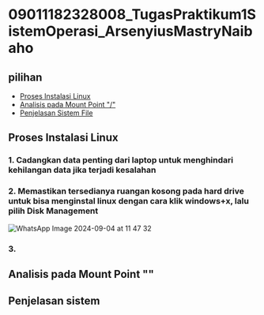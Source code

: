 # 09011182328008_TugasPraktikum1SistemOperasi_ArsenyiusMastryNaibaho
## pilihan
- [Proses Instalasi Linux](#Proses-Instalasi-Linux)
- [Analisis pada Mount Point "/"](#analisis-pada-mount-point-)
- [Penjelasan Sistem File](#penjelasan-sistem)

## Proses Instalasi Linux
### 1. Cadangkan data penting dari laptop untuk menghindari kehilangan data jika terjadi kesalahan

### 2. Memastikan tersedianya ruangan kosong pada hard drive untuk bisa menginstal linux dengan cara klik windows+x, lalu pilih Disk Management
![WhatsApp Image 2024-09-04 at 11 47 32](https://github.com/user-attachments/assets/8b742a6a-0008-40e5-9fa2-26cc89f88be0)

### 3. 

## Analisis pada Mount Point "\"
## Penjelasan sistem

